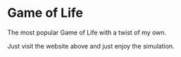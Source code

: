 # Game of Life

The most popular Game of Life with a twist of my own. 

Just visit the website above and just enjoy the simulation.
